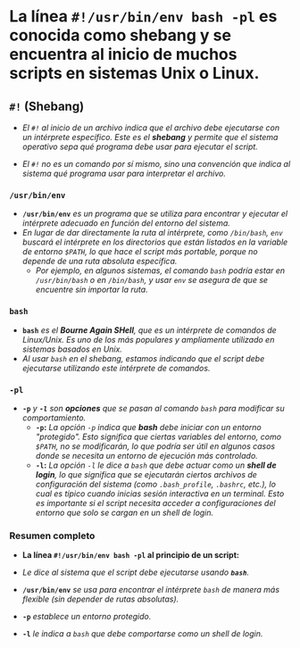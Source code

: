 <!-- Autor: Daniel Benjamin Perez Morales -->
<!-- GitHub: https://github.com/DanielPerezMoralesDev13 -->
<!-- Correo electrónico: danielperezdev@proton.me -->

# **La línea `#!/usr/bin/env bash -pl` es conocida como **shebang** y se encuentra al inicio de muchos scripts en sistemas Unix o Linux.**

## **`#!`** (Shebang)

- *El `#!` al inicio de un archivo indica que el archivo debe ejecutarse con un intérprete específico. Este es el **shebang** y permite que el sistema operativo sepa qué programa debe usar para ejecutar el script.*

- *El `#!` no es un comando por sí mismo, sino una convención que indica al sistema qué programa usar para interpretar el archivo.*

### **`/usr/bin/env`**

- **`/usr/bin/env`** *es un programa que se utiliza para encontrar y ejecutar el intérprete adecuado en función del entorno del sistema.*
- *En lugar de dar directamente la ruta al intérprete, como `/bin/bash`, `env` buscará el intérprete en los directorios que están listados en la variable de entorno `$PATH`, lo que hace el script más portable, porque no depende de una ruta absoluta específica.*
  - *Por ejemplo, en algunos sistemas, el comando `bash` podría estar en `/usr/bin/bash` o en `/bin/bash`, y usar `env` se asegura de que se encuentre sin importar la ruta.*

### **`bash`**

- **`bash`** *es el **Bourne Again SHell**, que es un intérprete de comandos de Linux/Unix. Es uno de los más populares y ampliamente utilizado en sistemas basados en Unix.*
- *Al usar `bash` en el shebang, estamos indicando que el script debe ejecutarse utilizando este intérprete de comandos.*

### **`-pl`**

- **`-p`** *y **`-l`** son **opciones** que se pasan al comando `bash` para modificar su comportamiento.*
  - **`-p`:** *La opción `-p` indica que **bash** debe iniciar con un entorno "protegido". Esto significa que ciertas variables del entorno, como `$PATH`, no se modificarán, lo que podría ser útil en algunos casos donde se necesita un entorno de ejecución más controlado.*
  - **`-l`:** *La opción `-l` le dice a `bash` que debe actuar como un **shell de login**, lo que significa que se ejecutarán ciertos archivos de configuración del sistema (como `.bash_profile`, `.bashrc`, etc.), lo cual es típico cuando inicias sesión interactiva en un terminal. Esto es importante si el script necesita acceder a configuraciones del entorno que solo se cargan en un shell de login.*

### **Resumen completo**

- **La línea `#!/usr/bin/env bash -pl` al principio de un script:**

- *Le dice al sistema que el script debe ejecutarse usando **`bash`**.*
- **`/usr/bin/env`** *se usa para encontrar el intérprete `bash` de manera más flexible (sin depender de rutas absolutas).*
- **`-p`** *establece un entorno protegido.*
- **`-l`** *le indica a `bash` que debe comportarse como un shell de login.*
